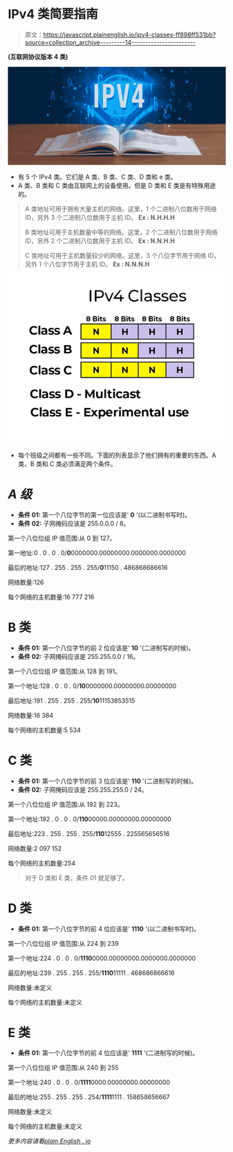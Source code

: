 # IPv4 类简要指南

> 原文：<https://javascript.plainenglish.io/ipv4-classes-ff898ff531bb?source=collection_archive---------14----------------------->

**(互联网协议版本 4 类)**

![](img/0297b4f1e653190e4f0324ad6616fefb.png)

*   有 5 个 IPv4 类。它们是 A 类、B 类、C 类、D 类和 e 类。
*   A 类、B 类和 C 类由互联网上的设备使用。但是 D 类和 E 类是有特殊用途的。

> A 类地址可用于拥有大量主机的网络。这里，1 个二进制八位数用于网络 ID，另外 3 个二进制八位数用于主机 ID。 **Ex : N.H.H.H**
> 
> B 类地址可用于主机数量中等的网络。这里，2 个二进制八位数用于网络 ID，另外 2 个二进制八位数用于主机 ID。 **Ex : N.N.H.H**
> 
> C 类地址可用于主机数量较少的网络。这里，3 个八位字节用于网络 ID，另外 1 个八位字节用于主机 ID。 **Ex : N.N.N.H**

![](img/66f4abc1215430f7fad9518964619f2f.png)

*   每个班级之间都有一些不同。下面的列表显示了他们拥有的重要的东西。A 类、B 类和 C 类必须满足两个条件。

# ***A 级***

*   **条件 01:** 第一个八位字节的第一位应该是' **0** '(以二进制书写时)。
*   **条件 02:** 子网掩码应该是 255.0.0.0 / 8。

第一个八位位组 IP 值范围:从 0 到 127。

第一地址:0 . 0 . 0 . 0/**0**0000000.00000000.0000000.0000000

最后的地址:127 . 255 . 255 . 255/**0**11150 . 486868686616

网络数量:126

每个网络的主机数量:16 777 216

# B 类

*   **条件 01:** 第一个八位字节的前 2 位应该是' **10** '(二进制写的时候)。
*   **条件 02:** 子网掩码应该是 255.255.0.0 / 16。

第一个八位位组 IP 值范围:从 128 到 191。

第一个地址:128 . 0 . 0 . 0/**10**0000000.00000000.00000000

最后地址:191 . 255 . 255 . 255/**10**11153853515

网络数量:16 384

每个网络的主机数量:5 534

# C 类

*   **条件 01:** 第一个八位字节的前 3 位应该是' **110** '(二进制写的时候)。
*   **条件 02:** 子网掩码应该是 255.255.255.0 / 24。

第一个八位位组 IP 值范围:从 192 到 223。

第一个地址:192 . 0 . 0 . 0/**110**00000.00000000.00000000

最后地址:223 . 255 . 255 . 255/**110**12555 . 225565656516

网络数量:2 097 152

每个网络的主机数量:254

> 对于 D 类和 E 类，条件 01 就足够了。

# D 类

*   **条件 01:** 第一个八位字节的前 4 位应该是' **1110** '(以二进制书写时)。

第一个八位位组 IP 值范围:从 224 到 239

第一个地址:224 . 0 . 0 . 0/**1110**0000.00000000.0000000.0000000

最后的地址:239 . 255 . 255 . 255/**1110**11111 . 468686866616

网络数量:未定义

每个网络的主机数量:未定义

# E 类

*   **条件 01:** 第一个八位字节的前 4 位应该是' **1111** '(二进制写的时候)。

第一个八位位组 IP 值范围:从 240 到 255

第一个地址:240 . 0 . 0 . 0/**1111**0000.00000000.00000000

最后的地址:255 . 255 . 255 . 254/**1111**1111 . 158658656667

网络数量:未定义

每个网络的主机数量:未定义

*更多内容请看*[*plain English . io*](http://plainenglish.io/)
